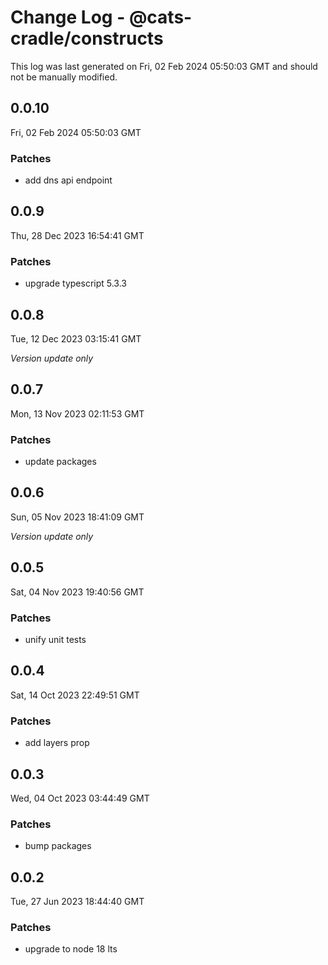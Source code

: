 # Change Log - @cats-cradle/constructs

This log was last generated on Fri, 02 Feb 2024 05:50:03 GMT and should not be manually modified.

## 0.0.10
Fri, 02 Feb 2024 05:50:03 GMT

### Patches

- add dns api endpoint

## 0.0.9
Thu, 28 Dec 2023 16:54:41 GMT

### Patches

- upgrade typescript 5.3.3

## 0.0.8
Tue, 12 Dec 2023 03:15:41 GMT

_Version update only_

## 0.0.7
Mon, 13 Nov 2023 02:11:53 GMT

### Patches

- update packages

## 0.0.6
Sun, 05 Nov 2023 18:41:09 GMT

_Version update only_

## 0.0.5
Sat, 04 Nov 2023 19:40:56 GMT

### Patches

- unify unit tests

## 0.0.4
Sat, 14 Oct 2023 22:49:51 GMT

### Patches

- add layers prop

## 0.0.3
Wed, 04 Oct 2023 03:44:49 GMT

### Patches

- bump packages

## 0.0.2
Tue, 27 Jun 2023 18:44:40 GMT

### Patches

- upgrade to node 18 lts

